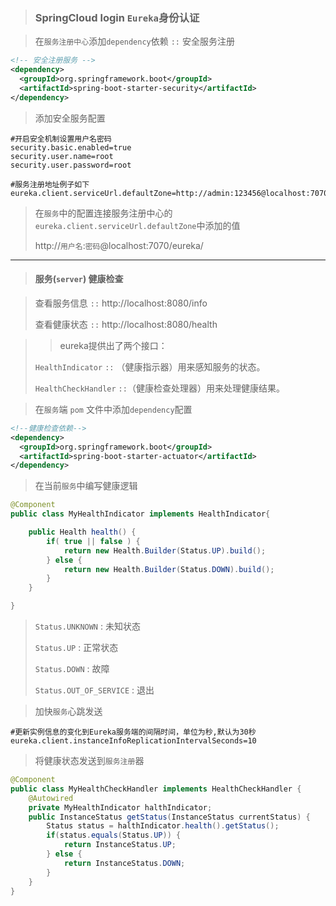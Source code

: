 > ### SpringCloud login `Eureka`身份认证

> 在`服务注册中心`添加`dependency`依赖 `::` 安全服务注册

```xml
<!-- 安全注册服务 -->
<dependency>
  <groupId>org.springframework.boot</groupId>
  <artifactId>spring-boot-starter-security</artifactId>
</dependency>
```

> 添加安全服务配置

```properties
#开启安全机制设置用户名密码
security.basic.enabled=true
security.user.name=root
security.user.password=root

#服务注册地址例子如下
eureka.client.serviceUrl.defaultZone=http://admin:123456@localhost:7070/eureka/
```

> 在`服务`中的配置连接服务注册中心的`eureka.client.serviceUrl.defaultZone`中添加的值
>
> http://`用户名`:`密码`@localhost:7070/eureka/

---

> #### 服务(`server`) 健康检查

> 查看服务信息 `::` http://localhost:8080/info
>
> 查看健康状态 `::` http://localhost:8080/health

> >  eureka提供出了两个接口：
>
> `HealthIndicator` `::` （健康指示器）用来感知服务的状态。
>
> `HealthCheckHandler` `::`（健康检查处理器）用来处理健康结果。

> 在`服务`端 `pom` 文件中添加`dependency`配置

```xml
<!--健康检查依赖-->
<dependency>
  <groupId>org.springframework.boot</groupId>
  <artifactId>spring-boot-starter-actuator</artifactId>
</dependency>
```

> 在当前`服务`中编写健康逻辑

```java
@Component
public class MyHealthIndicator implements HealthIndicator{

    public Health health() {
        if( true || false ) {
            return new Health.Builder(Status.UP).build();
        } else {
            return new Health.Builder(Status.DOWN).build();
        }
    }

}
```

> `Status.UNKNOWN` : 未知状态
>
> `Status.UP` : 正常状态
>
> `Status.DOWN` : 故障
>
> `Status.OUT_OF_SERVICE` : 退出	

> 加快`服务`心跳发送

```properties
#更新实例信息的变化到Eureka服务端的间隔时间，单位为秒,默认为30秒
eureka.client.instanceInfoReplicationIntervalSeconds=10
```

> 将健康状态发送到`服务注册`器

```java
@Component
public class MyHealthCheckHandler implements HealthCheckHandler {
    @Autowired
    private MyHealthIndicator halthIndicator;
    public InstanceStatus getStatus(InstanceStatus currentStatus) {
        Status status = halthIndicator.health().getStatus();
        if(status.equals(Status.UP)) {
            return InstanceStatus.UP;
        } else {
            return InstanceStatus.DOWN;
        }
    }
}
```

